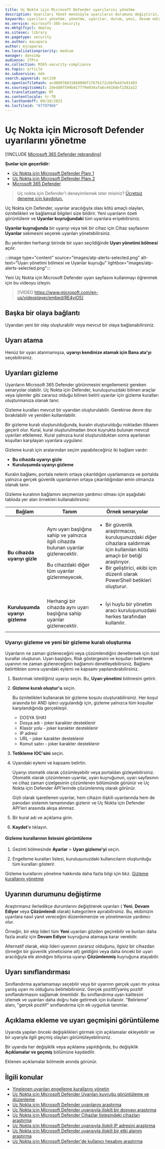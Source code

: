 ```yaml
---
title: Uç Nokta için Microsoft Defender uyarılarını yönetme
description: Uyarıları Yönet menüsüyle uyarıların durumunu değiştirin, uyarıları gizlemek, açıklamaları göndermek ve tek tek uyarıların değişiklik geçmişini gözden geçirmek için gizleme kuralları oluşturun.
keywords: uyarıları yönetme, yönetme, uyarılar, durum, yeni, devam ediyor, çözümlendi, uyarıları çözümleme, gizleme, baskı, kurallar, bağlam, geçmiş, açıklamalar, değişiklikler
ms.service: microsoft-365-security
ms.mktglfcycl: deploy
ms.sitesec: library
ms.pagetype: security
ms.author: macapara
author: mjcaparas
ms.localizationpriority: medium
manager: dansimp
audience: ITPro
ms.collection: M365-security-compliance
ms.topic: article
ms.subservice: mde
search.appverid: met150
ms.openlocfilehash: acd80978831668890f1767b172cbbfb4d7e91403
ms.sourcegitcommit: 2dedd0f594b817779e034afa6c4418def2382a22
ms.translationtype: MT
ms.contentlocale: tr-TR
ms.lasthandoff: 09/18/2022
ms.locfileid: "67797966"
---
```

# <a name="manage-microsoft-defender-for-endpoint-alerts"></a>Uç Nokta için Microsoft Defender uyarılarını yönetme

[!INCLUDE [Microsoft 365 Defender rebranding](../../includes/microsoft-defender.md)]

**Şunlar için geçerlidir:**
- [Uç Nokta için Microsoft Defender Planı 1](https://go.microsoft.com/fwlink/p/?linkid=2154037)
- [Uç Nokta için Microsoft Defender Planı 2](https://go.microsoft.com/fwlink/p/?linkid=2154037)
- [Microsoft 365 Defender](https://go.microsoft.com/fwlink/?linkid=2118804)


> Uç nokta için Defender'i deneyimlemek ister misiniz? [Ücretsiz deneme için kaydolun.](https://signup.microsoft.com/create-account/signup?products=7f379fee-c4f9-4278-b0a1-e4c8c2fcdf7e&ru=https://aka.ms/MDEp2OpenTrial?ocid=docs-wdatp-managealerts-abovefoldlink)

Uç Nokta için Defender, uyarılar aracılığıyla olası kötü amaçlı olayları, öznitelikleri ve bağlamsal bilgileri size bildirir. Yeni uyarıların özeti görüntülenir ve **Uyarılar kuyruğundaki** tüm uyarılara erişebilirsiniz.

**Uyarılar kuyruğunda** bir uyarıyı veya tek bir cihaz için Cihaz sayfasının **Uyarılar** sekmesini seçerek uyarıları yönetebilirsiniz.

Bu yerlerden herhangi birinde bir uyarı seçildiğinde **Uyarı yönetimi bölmesi** açılır.

:::image type="content" source="images/atp-alerts-selected.png" alt-text="Uyarı yönetimi bölmesi ve Uyarılar kuyruğu" lightbox="images/atp-alerts-selected.png":::

Yeni Uç Nokta için Microsoft Defender uyarı sayfasını kullanmayı öğrenmek için bu videoyu izleyin.
> [!VIDEO https://www.microsoft.com/en-us/videoplayer/embed/RE4yiO5]

## <a name="link-to-another-incident"></a>Başka bir olaya bağlantı

Uyarıdan yeni bir olay oluşturabilir veya mevcut bir olaya bağlanabilirsiniz.

## <a name="assign-alerts"></a>Uyarı atama

Henüz bir uyarı atanmamışsa, **uyarıyı kendinize atamak için Bana ata'yı** seçebilirsiniz.

## <a name="suppress-alerts"></a>Uyarıları gizleme

Uyarıların Microsoft 365 Defender görünmesini engellemeniz gereken senaryolar olabilir. Uç Nokta için Defender, kuruluşunuzdaki bilinen araçlar veya işlemler gibi zararsız olduğu bilinen belirli uyarılar için gizleme kuralları oluşturmanıza olanak tanır.

Gizleme kuralları mevcut bir uyarıdan oluşturulabilir. Gerekirse devre dışı bırakılabilir ve yeniden kullanılabilir.

Bir gizleme kuralı oluşturulduğunda, kuralın oluşturulduğu noktadan itibaren geçerli olur. Kural, kural oluşturulmadan önce kuyrukta bulunan mevcut uyarıları etkilemez. Kural yalnızca kural oluşturulduktan sonra ayarlanan koşulları karşılayan uyarılara uygulanır.

Gizleme kuralı için aralarından seçim yapabileceğiniz iki bağlam vardır:

- **Bu cihazda uyarıyı gizle**
- **Kuruluşumda uyarıyı gizleme**

Kuralın bağlamı, portala nelerin ortaya çıkarıldığını uyarlamanıza ve portalda yalnızca gerçek güvenlik uyarılarının ortaya çıkarıldığından emin olmanıza olanak tanır.

Gizleme kuralının bağlamını seçmenize yardımcı olması için aşağıdaki tabloda yer alan örnekleri kullanabilirsiniz:

|Bağlam|Tanım|Örnek senaryolar|
|---|---|---|
|**Bu cihazda uyarıyı gizle**|Aynı uyarı başlığına sahip ve yalnızca ilgili cihazda bulunan uyarılar gizlenecektir. <p> Bu cihazdaki diğer tüm uyarılar gizlenmeyecek.|<ul><li>Bir güvenlik araştırmacısı, kuruluşunuzdaki diğer cihazlara saldırmak için kullanılan kötü amaçlı bir betiği araştırıyor.</li><li>Bir geliştirici, ekibi için düzenli olarak PowerShell betikleri oluşturur.</li></ul>|
|**Kuruluşumda uyarıyı gizleme**|Herhangi bir cihazda aynı uyarı başlığına sahip uyarılar gizlenecektir.|<ul><li>İyi huylu bir yönetim aracı kuruluşunuzdaki herkes tarafından kullanılır.</li></ul>|

### <a name="suppress-an-alert-and-create-a-new-suppression-rule"></a>Uyarıyı gizleme ve yeni bir gizleme kuralı oluşturma

Uyarıların ne zaman gizleneceğini veya çözümlendiğini denetlemek için özel kurallar oluşturun. Uyarı başlığını, Risk göstergesini ve koşulları belirterek uyarının ne zaman gizleneceğinin bağlamını denetleyebilirsiniz. Bağlamı belirttikten sonra uyarıdaki eylemi ve kapsamı yapılandırabilirsiniz.

1. Bastırmak istediğiniz uyarıyı seçin. Bu, **Uyarı yönetimi** bölmesini getirir.

2. **Gizleme kuralı oluştur'u** seçin.

    Bu öznitelikleri kullanarak bir gizleme koşulu oluşturabilirsiniz. Her koşul arasında bir AND işleci uygulandığı için, gizleme yalnızca tüm koşullar karşılandığında gerçekleşir.

    - DOSYA SHA1
    - Dosya adı - joker karakter desteklenir
    - Klasör yolu - joker karakter desteklenir
    - IP adresi
    - URL - joker karakter desteklenir
    - Komut satırı - joker karakter desteklenir

3. **Tetikleme IOC'sini** seçin.

4. Uyarıdaki eylemi ve kapsamı belirtin.

   Uyarıyı otomatik olarak çözümleyebilir veya portaldan gizleyebilirsiniz. Otomatik olarak çözümlenen uyarılar, uyarı kuyruğunun, uyarı sayfasının ve cihaz zaman çizelgesinin çözümlenen bölümünde görünür ve Uç Nokta için Defender API'lerinde çözümlenmiş olarak görünür.

   Gizli olarak işaretlenen uyarılar, hem cihazın ilişkili uyarılarında hem de panodan sistemin tamamından gizlenir ve Uç Nokta için Defender API'leri arasında akışa alınmaz.

5. Bir kural adı ve açıklama girin.

6. **Kaydet**'e tıklayın.

#### <a name="view-the-list-of-suppression-rules"></a>Gizleme kurallarının listesini görüntüleme

1. Gezinti bölmesinde **Ayarlar** \> **Uyarı gizleme'yi** seçin.

2. Engelleme kuralları listesi, kuruluşunuzdaki kullanıcıların oluşturduğu tüm kuralları gösterir.

Gizleme kurallarını yönetme hakkında daha fazla bilgi için bkz. [Gizleme kurallarını yönetme](manage-suppression-rules.md)

## <a name="change-the-status-of-an-alert"></a>Uyarının durumunu değiştirme

Araştırmanız ilerledikçe durumlarını değiştirerek uyarıları ( **Yeni**, **Devam Ediyor** veya **Çözümlendi** olarak) kategorilere ayırabilirsiniz. Bu, ekibinizin uyarılara nasıl yanıt vereceğini düzenlemenize ve yönetmenize yardımcı olur.

Örneğin, bir ekip lideri tüm **Yeni** uyarıları gözden geçirebilir ve bunları daha fazla analiz için **Devam Ediyor** kuyruğuna atamaya karar verebilir.

Alternatif olarak, ekip lideri uyarının zararsız olduğunu, ilgisiz bir cihazdan (örneğin bir güvenlik yöneticisine ait) geldiğini veya daha önceki bir uyarı aracılığıyla ele alındığını biliyorsa uyarıyı **Çözümlenmiş** kuyruğuna atayabilir.

## <a name="alert-classification"></a>Uyarı sınıflandırması

Sınıflandırma ayarlamamayı seçebilir veya bir uyarının gerçek uyarı mı yoksa yanlış uyarı mı olduğunu belirtebilirsiniz. Gerçek pozitif/yanlış pozitif sınıflandırmasını sağlamak önemlidir. Bu sınıflandırma uyarı kalitesini izlemek ve uyarıları daha doğru hale getirmek için kullanılır. "Belirleme" alanı, "gerçek pozitif" sınıflandırma için ek uygunluk tanımlar.

## <a name="add-comments-and-view-the-history-of-an-alert"></a>Açıklama ekleme ve uyarı geçmişini görüntüleme

Uyarıda yapılan önceki değişiklikleri görmek için açıklamalar ekleyebilir ve bir uyarıyla ilgili geçmiş olayları görüntüleyebilirsiniz.

Bir uyarıda her değişiklik veya açıklama yapıldığında, bu değişiklik **Açıklamalar ve geçmiş** bölümüne kaydedilir.

Eklenen açıklamalar bölmede anında görünür.

## <a name="related-topics"></a>İlgili konular

- [Yinelenen uyarıları engelleme kurallarını yönetin](manage-suppression-rules.md)
- [Uç Nokta için Microsoft Defender Uyarıları kuyruğu görüntüleme ve düzenleme](alerts-queue.md)
- [Uç Nokta için Microsoft Defender uyarılarını araştırma](investigate-alerts.md)
- [Uç Nokta için Microsoft Defender uyarısıyla ilişkili bir dosyayı araştırma](investigate-files.md)
- [Uç Nokta için Microsoft Defender Cihazlar listesindeki cihazları araştırma](investigate-machines.md)
- [Uç Nokta için Microsoft Defender uyarısıyla ilişkili IP adresini araştırma](investigate-ip.md)
- [Uç Nokta için Microsoft Defender uyarısıyla ilişkili bir etki alanını araştırma](investigate-domain.md)
- [Uç Nokta için Microsoft Defender'de kullanıcı hesabını araştırma](investigate-user.md)
